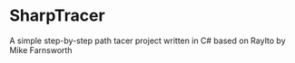 # SharpTracer
A simple step-by-step path tacer project written in C# based on RayIto by Mike Farnsworth
